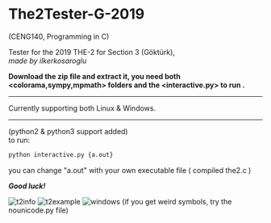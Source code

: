 # The2Tester-G-2019  
  
(CENG140, Programming in C)  
  
Tester for the 2019 THE-2 for Section 3 (Göktürk),   
_made by ilkerkosaroglu_
  
   
**Download the zip file and extract it, you need both <colorama,sympy,mpmath> folders and the <interactive.py> to run .**

------

Currently supporting both Linux & Windows.

-------

(python2 & python3 support added)   
to run: 
```sh
python interactive.py {a.out}
```
you can change "a.out" with your own executable file ( compiled the2.c )

***Good luck!***

![t2info](https://user-images.githubusercontent.com/31799528/56472293-5e6a2580-6465-11e9-91d8-f411dbe5d257.png)
![t2example](https://user-images.githubusercontent.com/31799528/56472294-61651600-6465-11e9-9aaf-b78478b86fca.png)
![windows](https://user-images.githubusercontent.com/31799528/56821737-d2d30900-6857-11e9-8081-e16c461eb86f.png)
(if you get weird symbols, try the nounicode.py file)  
